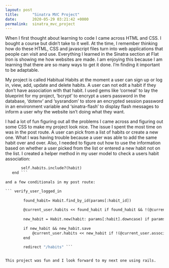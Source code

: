 ```yaml
---
layout: post
title:      "Sinatra MVC Project"
date:       2020-05-29 03:21:42 +0000
permalink:  sinatra_mvc_project
---
```


When I first thought about learning to code I came across HTML and CSS. I bought a course but didn’t take to it well. At the time, I remember thinking how do these HTML, CSS and javascript files turn into web applications that people can visit and use. Everything I learned in the Sinatra section at Flat Iron is showing me how websites are made. I am enjoying this because I am learning that there are so many ways to get it done. I’m finding it important to be adaptable. 

My project is called Habitual Habits at the moment a user can sign up or log in, view, add, update and delete habits. A user can not edit a habit if they don’t have association with that habit. I used gems like ‘corneal’ to lay the blueprint for my project, ‘bcrypt’ to encrypt a users password in the database, ‘dotenv’ and ‘sysrandom’ to store an encrypted session password in an environment variable and ‘sinatra-flash’ to display flash messages to inform a user why the website isn’t doing what they want. 

I had a lot of fun figuring out all the problems I came across and figuring out some CSS to make my project look nice. The issue I spent the most time on was in the post route. A user can pick from a list of habits or create a new one. What I was having trouble because a user was able to add the same habit over and over. Also, I needed to figure out how to use the information based on whether a user picked from the list or entered a new habit not on the list. I created a helper method in my user model to check a users habit association:

``` def associated_habit?(habit)
       self.habits.include?(habit)
   end ```
	 
and a few conditionals in my post route:

``` verify_user_logged_in
       
        found_habit= Habit.find_by_id(params[:habit_id])
        
        @current_user.habits << found_habit if found_habit && !(@current_user.associated_habit?(found_habit))
        
        new_habit = Habit.new(habit: params[:habit].downcase) if params[:habit].present?
        
        if new_habit && new_habit.save
            @current_user.habits << new_habit if !(@current_user.associated_habit?(new_habit))
        end
        
        redirect "/habits" ```


This project was fun and I look forward to my next one using rails.
